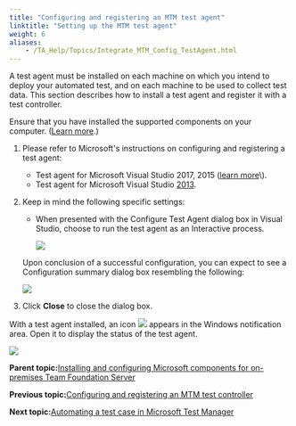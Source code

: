 ```yaml
--- 
title: "Configuring and registering an MTM test agent"
linktitle: "Setting up the MTM test agent"
weight: 6
aliases: 
    - /TA_Help/Topics/Integrate_MTM_Config_TestAgent.html
---
```


A test agent must be installed on each machine on which you intend to deploy your automated test, and on each machine to be used to collect test data. This section describes how to install a test agent and register it with a test controller.

Ensure that you have installed the supported components on your computer. \([Learn more](ug_MTM_VS_components.html).\)

1.  Please refer to Microsoft's instructions on configuring and registering a test agent:

    -   Test agent for Microsoft Visual Studio 2017, 2015 \([learn more](https://msdn.microsoft.com/en-us/library/hh546459(v=vs.140).aspx)\).
    -   Test agent for Microsoft Visual Studio [2013](http://msdn.microsoft.com/en-us/library/hh546459(v=vs.120).aspx#agent).
2.  Keep in mind the following specific settings:

    -   When presented with the Configure Test Agent dialog box in Visual Studio, choose to run the test agent as an Interactive process.

        ![](/images//Images/MTM_TA_interactive_process.png)

    Upon conclusion of a successful configuration, you can expect to see a Configuration summary dialog box resembling the following:

    ![](/images//Images/config_summary_dlg_test_agent.png)

3.  Click **Close** to close the dialog box.


With a test agent installed, an icon ![](/images//Images/MTM_agent_icon.png) appears in the Windows notification area. Open it to display the status of the test agent.

![](/images//Images/agent_systray.png)

**Parent topic:**[Installing and configuring Microsoft components for on-premises Team Foundation Server](/TA_Help/Topics/ug_MTM_configuration.html)

**Previous topic:**[Configuring and registering an MTM test controller](/TA_Help/Topics/Integrate_MTM_Config_TestController.html)

**Next topic:**[Automating a test case in Microsoft Test Manager](/TA_Help/Topics/ug_MTM_automating_TC.html)

